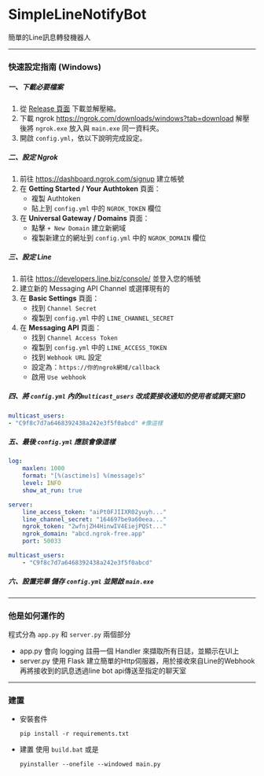 # SimpleLineNotifyBot
簡單的Line訊息轉發機器人

---
### 快速設定指南 (Windows)
##### 一、下載必要檔案
1. 從 [Release 頁面](https://github.com/YunTechAi-FreeSpaceTechnic/SimpleLineNotifyBot/releases) 下載並解壓縮。
2. 下載 ngrok https://ngrok.com/downloads/windows?tab=download
    解壓後將 `ngrok.exe` 放入與 `main.exe` 同一資料夾。
3. 開啟 `config.yml`，依以下說明完成設定。

##### 二、設定 Ngrok
1. 前往 https://dashboard.ngrok.com/signup 建立帳號
2. 在 **Getting Started / Your Authtoken** 頁面：
   - 複製 Authtoken
   - 貼上到 `config.yml` 中的 `NGROK_TOKEN` 欄位
3. 在 **Universal Gateway / Domains** 頁面：
   - 點擊 `+ New Domain` 建立新網域
   - 複製新建立的網址到 `config.yml` 中的 `NGROK_DOMAIN` 欄位

##### 三、設定 Line
1. 前往 https://developers.line.biz/console/ 並登入您的帳號
2. 建立新的 Messaging API Channel 或選擇現有的
3. 在 **Basic Settings** 頁面：
   - 找到 `Channel Secret`
   - 複製到 `config.yml` 中的 `LINE_CHANNEL_SECRET`
4. 在 **Messaging API** 頁面：
   - 找到 `Channel Access Token`
   - 複製到 `config.yml` 中的 `LINE_ACCESS_TOKEN`
   - 找到 `Webhook URL` 設定
   - 設定為：`https://你的ngrok網域/callback`
   - 啟用 `Use webhook`

##### 四、將 `config.yml`  內的`multicast_users` 改成要接收通知的使用者或調天室ID
```yml
multicast_users:
- "C9f8c7d7a6468392438a242e3f5f0abcd" #像這樣
```

##### 五、最後 `config.yml` 應該會像這樣
```yml
log:
    maxlen: 1000
    format: "[%(asctime)s] %(message)s"
    level: INFO
    show_at_run: true

server:
    line_access_token: "aiPt0FJIIXR02yuyh..."
    line_channel_secret: "164697be9a60eea..."
    ngrok_token: "2wfnjZH4HinwIV4EiejPQSt..."
    ngrok_domain: "abcd.ngrok-free.app"
    port: 50033

multicast_users:
    - "C9f8c7d7a6468392438a242e3f5f0abcd"
```

##### 六、設置完畢 儲存 `config.yml` 並開啟 `main.exe`

---
### 他是如何運作的
程式分為 `app.py` 和 `server.py` 兩個部分
- app.py
    會向 logging 註冊一個 Handler 來擷取所有日誌，並顯示在UI上
- server.py
    使用 Flask 建立簡單的Http伺服器，用於接收來自Line的Webhook
    再將接收到的訊息透過line bot api傳送至指定的聊天室
---
### 建置
- 安裝套件 
    ```
    pip install -r requirements.txt
    ```
- 建置
使用 `build.bat` 或是
    ```
    pyinstaller --onefile --windowed main.py
    ```
